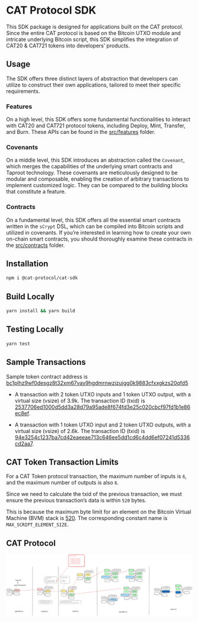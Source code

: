 # CAT Protocol SDK

This SDK package is designed for applications built on the CAT protocol. Since the entire CAT protocol is based on the Bitcoin UTXO module and intricate underlying Bitcoin script, this SDK simplifies the integration of CAT20 & CAT721 tokens into developers’ products.

## Usage

The SDK offers three distinct layers of abstraction that developers can utilize to construct their own applications, tailored to meet their specific requirements.

### Features

On a high level, this SDK offers some fundamental functionalities to interact with CAT20 and CAT721 protocol tokens, including Deploy, Mint, Transfer, and Burn. These APIs can be found in the [src/features](https://github.com/CATProtocol/cat-token-box/tree/main/packages/sdk/src/features) folder.

### Covenants

On a middle level, this SDK introduces an abstraction called the `Covenant`, which merges the capabilities of the underlying smart contracts and Taproot technology. These covenants are meticulously designed to be modular and composable, enabling the creation of arbitrary transactions to implement customized logic. They can be compared to the building blocks that constitute a feature.

### Contracts

On a fundamental level, this SDK offers all the essential smart contracts written in the `sCrypt` DSL, which can be compiled into Bitcoin scripts and utilized in covenants. If you’re interested in learning how to create your own on-chain smart contracts, you should thoroughly examine these contracts in the [src/contracts](https://github.com/CATProtocol/cat-token-box/tree/main/packages/sdk/src/contracts) folder.

## Installation

```bash
npm i @cat-protocol/cat-sdk
```

## Build Locally

```sh
yarn install && yarn build
```

## Testing Locally

```sh
yarn test
```

## Sample Transactions

Sample token contract address is [bc1plhz9wf0desgz8t32xm67vay9hgdmrnwzjzujgg0k9883cfxxgkzs20qfd5](https://mempool.fractalbitcoin.io/address/bc1plhz9wf0desgz8t32xm67vay9hgdmrnwzjzujgg0k9883cfxxgkzs20qfd5)

- A transaction with 2 token UTXO inputs and 1 token UTXO output, with a virtual size (vsize) of 3.9k. The transaction ID (txid) is [2537706ed1000d5dd3a28d79a95ade8f674fd3e25c020cbcf97fd1b1e86ec8ef](https://mempool.fractalbitcoin.io/tx/2537706ed1000d5dd3a28d79a95ade8f674fd3e25c020cbcf97fd1b1e86ec8ef).

- A transaction with 1 token UTXO input and 2 token UTXO outputs, with a virtual size (vsize) of 2.6k. The transaction ID (txid) is [94e3254c1237ba7cd42eaeeae713c646ee5dd1cd6c4dd6ef07241d5336cd2aa7](https://mempool.fractalbitcoin.io/tx/94e3254c1237ba7cd42eaeeae713c646ee5dd1cd6c4dd6ef07241d5336cd2aa7).

## CAT Token Transaction Limits

For a CAT Token protocol transaction, the maximum number of inputs is `6`, and the maximum number of outputs is also `6`.

Since we need to calculate the txid of the previous transaction, we must ensure the previous transaction’s data is within `520` bytes.

This is because the maximum byte limit for an element on the Bitcoin Virtual Machine (BVM) stack is [520](https://github.com/bitcoin/bitcoin/blob/master/src/script/script.h#L27). The corresponding constant name is `MAX_SCRIPT_ELEMENT_SIZE`.

## CAT Protocol

![](https://raw.githubusercontent.com/CATProtocol/cat-token-box/refs/heads/main/packages/sdk/static/cat-token-protocol.svg)

